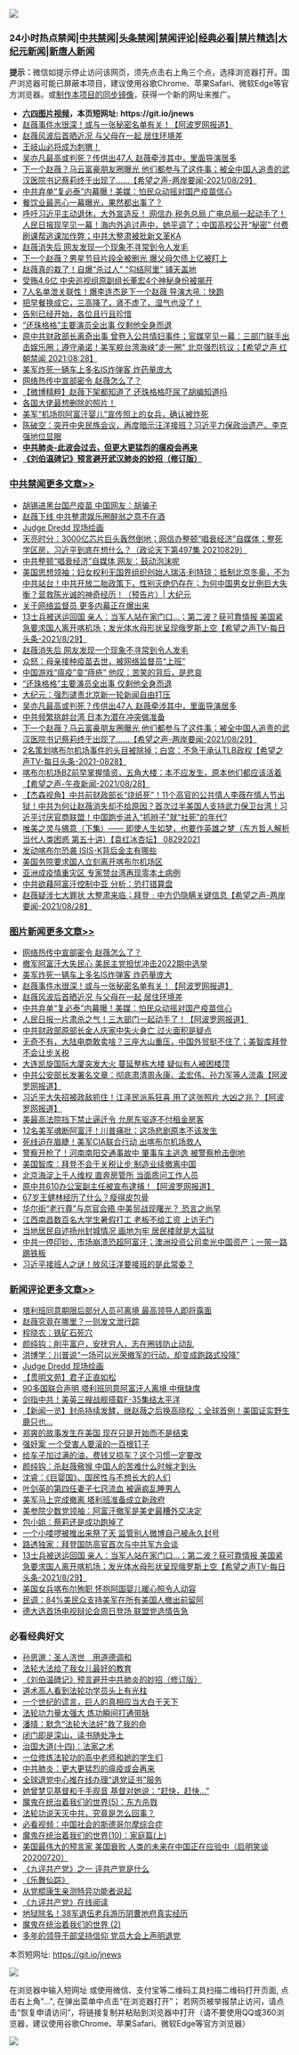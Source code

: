 ![](https://raw.githubusercontent.com/fqnews/bnews/master/64photo/fqnews-qr.jpg)

<div id="tt">
<h3>24小时热点禁闻|<a href="#%E4%B8%AD%E5%85%B1%E7%A6%81%E9%97%BB%E6%9B%B4%E5%A4%9A%E6%96%87%E7%AB%A0">中共禁闻</a>|<a href="#%E5%9B%BE%E7%89%87%E6%96%B0%E9%97%BB%E6%9B%B4%E5%A4%9A%E6%96%87%E7%AB%A0">头条禁闻</a>|<a href="#%E6%96%B0%E9%97%BB%E8%AF%84%E8%AE%BA%E6%9B%B4%E5%A4%9A%E6%96%87%E7%AB%A0">禁闻评论|<a href="#%E5%BF%85%E7%9C%8B%E7%BB%8F%E5%85%B8%E5%A5%BD%E6%96%87">经典必看|<a href="/video.md#%E7%A6%81%E7%89%87%E7%B2%BE%E9%80%89">禁片精选</a>|<a href="https://github.com/fqnews/djy/blob/master/gb/nf1351518.md#1">大纪元新闻</a>|<a href="https://github.com/fqnews/ntdtv/blob/master/gb/prog204.md#1">新唐人新闻</a></h3>
<div><b>提示：</b>微信如提示停止访问该网页，须先点击右上角三个点，选择浏览器打开。国产浏览器可能已屏蔽本项目，建议使用谷歌Chrome、苹果Safari、微软Edge等官方浏览器。或<a href="https://github.com/fqnews/bnews/blob/master/%E5%88%B6%E4%BD%9Cgit%E7%A6%81%E9%97%BB%E9%95%9C%E5%83%8F.md">制作本项目的同步镜像</a>，获得一个新的网址来推广。</div>
<ul>
<li><b><a href="http://d1.bdrive.tk/64.mp4" target="_blank">六四图片视频</a>，本页短网址: https://git.io/jnews</b></li>
<li><a href="/topimagenews/20210829/1615244.md">赵薇事件水很深！或与一张秘密名单有关！【阿波罗网报道】</a></li>
<li><a href="/topimagenews/20210829/1615231.md">赵薇风波后首晒近况 与父母在一起 居住环境差</a></li>
<li><a href="/comments/20210829/1615214.md">王岐山必将成为刺猬！</a></li>
<li><a href="/cbnews/20210829/1615393.md">吴亦凡最高或判死？传供出47人 赵薇牵涉其中，里面导演居多</a></li>
<li><a href="/comments/20210829/1615358.md">下一个赵薇？马云富豪朋友圈曝光 他们都参与了这件事；被全中国人追责的武汉医院书记蔡莉终于出现了......【希望之声-两岸要闻-2021/08/29】</a></li>
<li><a href="/topimagenews/20210829/1615188.md">中共弃单“复必泰”内幕曝！美媒：怕民众动摇对国产疫苗信心</a></li>
<li><a href="/cnnews/20210829/1615128.md">餐饮业最恶心一幕曝光，果然都出事了？</a></li>
<li><a href="/bannedvideo/20210829/1615303.md">呼吁习近平主动退休，大外宣造反！ 网信办 税务总局 广电总局一起动手了！人民日报现罕见一幕！海内外追讨声中，她平调了；中国高校公开“秘密” 付费刷课帮逃课加作弊；中共大整肃被批新文革KA</a></li>
<li><a href="/cbnews/20210830/1615507.md">赵薇消失后 网友发现一个现象不寻常到令人发毛</a></li>
<li><a href="/yule/20210830/1615462.md">下一个赵薇？男星节目片段全被删光 爆父母欠债上亿被盯上</a></li>
<li><a href="/comments/20210829/1615266.md">赵薇真的栽了！自爆“杀过人” “勾结阿里” 铺天盖地</a></li>
<li><a href="/baitai/20210829/1615168.md">受贿4.6亿 中央巡视组原副组长董宏4个神秘身份被揭开</a></li>
<li><a href="/yule/20210830/1615481.md">7人名单泄关联性！爆李连杰是下一个赵薇 导演大吼：快跑</a></li>
<li><a href="/health/20210829/1615203.md">把早餐换成它，三高降了，肾不虚了，湿气也没了！</a></li>
<li><a href="/baitai/20210830/1615483.md">告别已经开始，各位且行且珍惜</a></li>
<li><a href="/cbnews/20210830/1615453.md">“还珠格格”主要演员全出事 仅剩他全身而退</a></li>
<li><a href="/bannedvideo/20210829/1615349.md">原中共财政部长离奇出事 曾卷入公共情妇事件；官媒罕见一幕：三部门联手出击娱乐圈；遵守承诺！美军舰台湾海峡”走一圈" 北京强烈抗议；【希望之声 红朝禁闻 2021:08:28】</a></li>
<li><a href="/topimagenews/20210829/1615436.md">美军炸死一辆车上多名IS炸弹客 炸药量庞大</a></li>
<li><a href="/topimagenews/20210830/1615537.md">网络热传中宣部密令 赵薇怎么了？</a></li>
<li><a href="/comments/20210829/1615204.md">【微博精粹】赵薇下架都知道了 还珠格格吓尿了胡编知道吗</a></li>
<li><a href="/yule/20210829/1615132.md">各国大佬最想删除的照片！</a></li>
<li><a href="/baitai/20210829/1615161.md">美军“机场抱阿富汗婴儿”宣传照上的女兵，确认被炸死</a></li>
<li><a href="/bannedvideo/20210829/1615341.md">陈破空：突开中央民族会议，再度暗示汪洋接班？习近平力保政治遗产。李克强地位显眼</a></li>
<li><b><a href="/comments/20200211/1275071.md" target="_blank">中共肺炎-此波会过去，但更大更猛烈的瘟疫会再来</a></b></li>
<li><b><a href="/comments/20200207/1272816.md" target="_blank">《刘伯温碑记》预言避开武汉肺炎的妙招（修订版）</a></b></li>
</ul>
</div>

<div class="catlist">
<h3><a href="/cbnews/" target="_blank">中共禁闻</a><span><a href="/cbnews/" target="_blank" rel="nofollow">更多文章>></a></span></h3>
<ul>
<li><a href="/cbnews/20210830/1615677.md" target="_blank">胡锡进黑台国产疫苗 中国网友：胡骗子</a></li>
<li><a href="/cbnews/20210830/1615654.md" target="_blank">赵薇下线 中共整肃娱乐圈醉翁之意不在酒</a></li>
<li><a href="/comments/20210830/1615653.md" target="_blank">Judge Dredd 现场绘画</a></li>
<li><a href="/cbnews/20210830/1615652.md" target="_blank">天亮时分：3000亿芯片巨头轰然倒地；网信办整顿“唱衰经济”自媒体；整死学区房，习近平到底在想什么？（政论天下第497集 20210829）</a></li>
<li><a href="/cbnews/20210830/1615608.md" target="_blank">中共整顿“唱衰经济”自媒体 网友：鼓动泡沫呢</a></li>
<li><a href="/cbnews/20210830/1615606.md" target="_blank">美国思想领袖：妇女权利无国界组织创始人瑞洁‧利特琼：抵制北京冬奥，不为中共站台！中共开放二胎政策下，性别灭绝仍存在；为何中国男女比例巨大失衡？营救陈光诚的神奇经历！（预告片）| 大纪元</a></li>
<li><a href="/cbnews/20210830/1615568.md" target="_blank">关于网络监督员 更多内幕正在爆出来</a></li>
<li><a href="/comments/20210830/1615552.md" target="_blank">13士兵被送运回国 亲人：当军人站在家门口…；第二波？获可靠情报 美国紧急要求国人离开喀机场；发光体水母形状呈现俄罗斯上空【希望之声TV-每日头条-2021/8/29】</a></li>
<li><a href="/cbnews/20210830/1615507.md" target="_blank">赵薇消失后 网友发现一个现象不寻常到令人发毛</a></li>
<li><a href="/cbnews/20210830/1615506.md" target="_blank">众怒：母亲接种疫苗去世，被网络监督员“上班”</a></li>
<li><a href="/cbnews/20210830/1615459.md" target="_blank">中国游戏“瘟疫”变“痔疮” 他叹：苦笑的背后，是悲哀</a></li>
<li><a href="/cbnews/20210830/1615453.md" target="_blank">“还珠格格”主要演员全出事 仅剩他全身而退</a></li>
<li><a href="/cbnews/20210830/1615452.md" target="_blank">大纪元：强烈谴责北京新一轮新闻自由打压</a></li>
<li><a href="/cbnews/20210829/1615393.md" target="_blank">吴亦凡最高或判死？传供出47人 赵薇牵涉其中，里面导演居多</a></li>
<li><a href="/cbnews/20210829/1615382.md" target="_blank">中共频繁挑衅台湾 日本为潜在冲突做准备</a></li>
<li><a href="/comments/20210829/1615358.md" target="_blank">下一个赵薇？马云富豪朋友圈曝光 他们都参与了这件事；被全中国人追责的武汉医院书记蔡莉终于出现了&#8230;&#8230;【希望之声-两岸要闻-2021/08/29】</a></li>
<li><a href="/comments/20210829/1615310.md" target="_blank">2名策划喀布尔机场事件的头目被除掉；白宫：不急于承认TLB政权【希望之声TV-每日头条-2021-0828】</a></li>
<li><a href="/comments/20210829/1615309.md" target="_blank">喀布尔机场BZ前早掌握情资，五角大楼：本不应发生，原本他们都应该活着【希望之声-午夜新闻-2021/08/28】</a></li>
<li><a href="/comments/20210829/1615308.md" target="_blank">【杰森视角】中共前财政部长“烧纸死”！11个高官的公共情人李薇在情人节出狱！中共为何让赵薇消失却不给原因？首次过半美国人支持武力保卫台湾！习近平讨厌官商联盟！中国跑步进入“抓辫子”就“社死”的年代?</a></li>
<li><a href="/comments/20210829/1615300.md" target="_blank">唯美之灵与佛意（下集）—— 即使人生如梦，也要作英雄之梦（东方哲人解析当代人类困惑  第五十讲）【袁红冰杏坛】 08292021</a></li>
<li><a href="/cbnews/20210829/1615139.md" target="_blank">发动喀布尔恐袭 ISIS-K背后金主有哪些</a></li>
<li><a href="/cbnews/20210829/1615138.md" target="_blank">美国务院要求国人立刻离开喀布尔机场区</a></li>
<li><a href="/cbnews/20210828/1615057.md" target="_blank">亚洲成疫情重灾区 专家赞台湾再现零本土病例</a></li>
<li><a href="/cbnews/20210828/1615045.md" target="_blank">中共欲藉阿富汗控制中亚 分析：恐打错算盘</a></li>
<li><a href="/comments/20210828/1615030.md" target="_blank">赵薇疑涉七大罪状 大整肃来临；拜登﹕中方仍隐瞒关键信息【希望之声-两岸要闻-2021/08/28】</a></li>

</ul>
</div>
<div class="catlist">
<h3><a href="/topimagenews/" target="_blank">图片新闻</a><span><a href="/topimagenews/" target="_blank" rel="nofollow">更多文章>></a></span></h3>
<ul>
<li><a href="/topimagenews/20210830/1615537.md" target="_blank">网络热传中宣部密令 赵薇怎么了？</a></li>
<li><a href="/topimagenews/20210830/1615463.md" target="_blank">撤军阿富汗大失民心 美民主党担忧冲击2022期中选举</a></li>
<li><a href="/topimagenews/20210829/1615436.md" target="_blank">美军炸死一辆车上多名IS炸弹客 炸药量庞大</a></li>
<li><a href="/topimagenews/20210829/1615244.md" target="_blank">赵薇事件水很深！或与一张秘密名单有关！【阿波罗网报道】</a></li>
<li><a href="/topimagenews/20210829/1615231.md" target="_blank">赵薇风波后首晒近况 与父母在一起 居住环境差</a></li>
<li><a href="/topimagenews/20210829/1615188.md" target="_blank">中共弃单“复必泰”内幕曝！美媒：怕民众动摇对国产疫苗信心</a></li>
<li><a href="/topimagenews/20210828/1614965.md" target="_blank">人民日报一片肃杀之气！三大部门一起动手了！【阿波罗网报道】</a></li>
<li><a href="/topimagenews/20210828/1614919.md" target="_blank">中共财政部原部长金人庆家中失火身亡 过火面积是疑点</a></li>
<li><a href="/topimagenews/20210827/1614548.md" target="_blank">无奇不有，大陆电商敢卖啥？三座大山重压，中国外贸挺不住了；美智库拜登不会让步关税</a></li>
<li><a href="/topimagenews/20210827/1614476.md" target="_blank">大连凯旋国际大厦突发大火 蔓延整栋大楼 疑似有人被困楼顶</a></li>
<li><a href="/topimagenews/20210827/1614355.md" target="_blank">中共公安部长发署名文章：彻底肃清周永康、孟宏伟、孙力军等人流毒【阿波罗网报道】</a></li>
<li><a href="/topimagenews/20210827/1614310.md" target="_blank">习近平大失招被政敌抓住！江泽民派系狂喜 用了这张照片 大凶之兆？【阿波罗网报道】</a></li>
<li><a href="/topimagenews/20210827/1614206.md" target="_blank">美最高法院挡下禁止逼迁令 允房东驱逐不付租金房客</a></li>
<li><a href="/topimagenews/20210827/1614205.md" target="_blank">12名美军魂断阿富汗！川普痛批：这场悲剧原本不该发生</a></li>
<li><a href="/topimagenews/20210827/1614006.md" target="_blank">死线迫在眉睫！美军CIA联合行动 出喀布尔机场救人</a></li>
<li><a href="/topimagenews/20210827/1613978.md" target="_blank">警察开枪了！河南南阳交通事故中 肇事车主逃逸 被警察枪击倒地</a></li>
<li><a href="/topimagenews/20210827/1613928.md" target="_blank">美国智库：拜登不会于关税让步 制造业续撤离中国</a></li>
<li><a href="/topimagenews/20210826/1613688.md" target="_blank">北京海淀上千人维权 直奔房管所 当面质问工作人员</a></li>
<li><a href="/topimagenews/20210826/1613619.md" target="_blank">原中共610办公室副主任被宣布逮捕！【阿波罗网报道】</a></li>
<li><a href="/topimagenews/20210826/1613233.md" target="_blank">67岁王健林经历了什么？瘦得皮包骨</a></li>
<li><a href="/topimagenews/20210826/1613193.md" target="_blank">华尔街“老行尊”与京官会晤 中美贸战现曙光？ 恐言之尚早</a></li>
<li><a href="/topimagenews/20210825/1612927.md" target="_blank">江西南昌数百名大学生暑假打工 老板不给工资 上访无门</a></li>
<li><a href="/topimagenews/20210825/1612918.md" target="_blank">当地居民自述扬州封城情况 画地为牢 居民楼就是大监狱</a></li>
<li><a href="/topimagenews/20210824/1612393.md" target="_blank">中共一停印钞，市场崩溃恐超阿富汗；澳洲投资公司卖光中国资产；一带一路踢铁板</a></li>
<li><a href="/topimagenews/20210824/1612385.md" target="_blank">习近平接班人之谜！放风汪洋要接班的是此常委？</a></li>

</ul>
</div>
<div class="catlist">
<h3><a href="/comments/" target="_blank">新闻评论</a><span><a href="/comments/" target="_blank" rel="nofollow">更多文章>></a></span></h3>
<ul>
<li><a href="/comments/20210830/1615671.md" target="_blank">塔利班同意期限后部分人员可离境 最高领导人即将露面</a></li>
<li><a href="/comments/20210830/1615670.md" target="_blank">赵薇究竟在哪里？一则发文泄行踪</a></li>
<li><a href="/comments/20210830/1615664.md" target="_blank">程晓农：铁矿石死穴</a></li>
<li><a href="/comments/20210830/1615663.md" target="_blank">颜纯钩：削平富户，安抚穷人，志在圈钱防止动乱</a></li>
<li><a href="/comments/20210830/1615662.md" target="_blank">洪博学：川普说“一场可以光荣撤军的行动，却变成跑路式投降”</a></li>
<li><a href="/comments/20210830/1615653.md" target="_blank">Judge Dredd 现场绘画</a></li>
<li><a href="/comments/20210830/1615636.md" target="_blank">【贯明文苑】君子正直如松</a></li>
<li><a href="/comments/20210830/1615635.md" target="_blank">90多国联合声明 塔利班同意阿富汗人离境 中俄缺席</a></li>
<li><a href="/comments/20210830/1615634.md" target="_blank">剑指中共！美英三艘战舰搭载F-35集结太平洋</a></li>
<li><a href="/comments/20210830/1615633.md" target="_blank">【新闻一览】封杀持续发酵，继赵薇之后换高晓松 ；全球首例！美国证实野生鹿只也…</a></li>
<li><a href="/comments/20210830/1615632.md" target="_blank">郑爽的故事发生在美国 现在只是开始而不是结束</a></li>
<li><a href="/comments/20210830/1615631.md" target="_blank">强奸案 一个受害人要滚的一百根钉子</a></li>
<li><a href="/comments/20210830/1615619.md" target="_blank">给车子加过满的油，费钱又损车？这个习惯一定要改</a></li>
<li><a href="/comments/20210830/1615614.md" target="_blank">颜纯钩：杀赵薇儆猴 中国人的苦难什么时候才到头</a></li>
<li><a href="/comments/20210830/1615613.md" target="_blank">沈睿：《巨婴国》、国民性与不想长大的人们</a></li>
<li><a href="/comments/20210830/1615612.md" target="_blank">叶剑英的第四任妻子七窍流血 被逼疯乱睡男人</a></li>
<li><a href="/comments/20210830/1615590.md" target="_blank">美军马上完成撤离 塔利班准备成立新政府</a></li>
<li><a href="/comments/20210830/1615580.md" target="_blank">美参院少数党领袖：阿富汗撤军是美史最糟外交决定</a></li>
<li><a href="/comments/20210830/1615575.md" target="_blank">包小姐：蔡莉还是成功跑掉了</a></li>
<li><a href="/comments/20210830/1615574.md" target="_blank">一个小喽啰被推出来祭了天 监管别人微博自己被永久封号</a></li>
<li><a href="/comments/20210830/1615561.md" target="_blank">路透独家：拜登国防高官首次与中共军方会谈</a></li>
<li><a href="/comments/20210830/1615552.md" target="_blank">13士兵被送运回国 亲人：当军人站在家门口…；第二波？获可靠情报 美国紧急要求国人离开喀机场；发光体水母形状呈现俄罗斯上空【希望之声TV-每日头条-2021/8/29】</a></li>
<li><a href="/comments/20210830/1615523.md" target="_blank">美国女兵喀布尔殉职 怀抱阿国婴儿暖心照令人动容</a></li>
<li><a href="/comments/20210830/1615511.md" target="_blank">民调：84%美民众支持美军在所有美国人撤出前留阿</a></li>
<li><a href="/comments/20210830/1615495.md" target="_blank">德大选首场电视辩论会周日登场 联盟党选情告急</a></li>

</ul>
</div>

<div class="catlist">
<h3>必看经典好文</h3>
<ul>
<li><a href="/comments/20210216/1488350.md" target="_blank">孙思邈：圣人济世　用道德调和</a></li>
<li><a href="/cbnews/20200516/1329218.md" target="_blank">法轮大法给了我女儿最好的教育</a></li>
<li><a href="/comments/20200207/1272816.md" target="_blank">《刘伯温碑记》预言避开中共肺炎的妙招（修订版）</a></li>
<li><a href="/comments/20200227/1284657.md" target="_blank">道术高人看到法轮功学员头上有光柱</a></li>
<li><a href="/comments/20200621/1348067.md" target="_blank">一个世纪的谎言，巨人的真相应当大白于天下</a></li>
<li><a href="/cbnews/20200816/1381005.md" target="_blank">法轮功力量太强大 炼功瞬间打通带脉</a></li>
<li><a href="/comments/20210312/1502968.md" target="_blank">潘晴：默念“法轮大法好”救了我的命</a></li>
<li><a href="/tculture/20200803/1373949.md" target="_blank">闭门即是深山，读书随处净土</a></li>
<li><a href="/cbnews/20180320/916962.md" target="_blank">治国大道(十四)：法家之术</a></li>
<li><a href="/cbnews/20200702/1354550.md" target="_blank">一位修炼法轮功的高中老师和她的学生们</a></li>
<li><a href="/comments/20200211/1275071.md" target="_blank">中共肺炎：更大更猛烈的瘟疫或会再来</a></li>
<li><a href="/cbnews/20200819/1382346.md" target="_blank">全球退党中心推在线办理“退党证书”服务</a></li>
<li><a href="/cnnews/20210420/1529760.md" target="_blank">她曾梦见基督和千手观音 基督对她说：“赶快，赶快…”</a></li>
<li><a href="/topimagenews/20180524/946967.md" target="_blank">魔鬼在统治着我们的世界(5)：东方杀戮</a></li>
<li><a href="/comments/20210308/1500552.md" target="_blank">法轮功说天灭中共，究竟是怎么回事？</a></li>
<li><a href="/comments/20200806/1375443.md" target="_blank">必看视频：中国社会的斯德哥尔摩综合症</a></li>
<li><a href="/topimagenews/20180529/950153.md" target="_blank">魔鬼在统治着我们的世界(10)：家庭篇(上)</a></li>
<li><a href="/bannedvideo/20210227/1495046.md" target="_blank">美国最伟大的预言家 美国衰败 人类的未来在中国正在应验中（启明笑谈20200720）</a></li>
<li><a href="/bookonline/20131116/201056.md" target="_blank">《九评共产党》之一 评共产党是什么</a></li>
<li><a href="/comments/20200527/783191.md" target="_blank">《乐舞仙踪》</a></li>
<li><a href="/comments/20210331/1516768.md" target="_blank">从党棍康生亲测特异功能者说起</a></li>
<li><a href="/bookonline/20131116/201057.md" target="_blank">《九评共产党》在线阅读</a></li>
<li><a href="/cbnews/20200531/1337381.md" target="_blank">地狱除名！38军退伍老兵游历阴曹地府真实经历</a></li>
<li><a href="/topimagenews/20180520/944940.md" target="_blank">魔鬼在统治着我们的世界 (2)</a></li>
<li><a href="/comments/20210307/1500218.md" target="_blank">多年的领导干部坚持信仰 党员大会上声明退党</a></li>

</ul>
</div>

本页短网址: https://git.io/jnews

![](https://raw.githubusercontent.com/fqnews/bnews/master/64photo/fqnews-qr.jpg)

在浏览器中输入短网址 或使用微信、支付宝等二维码工具扫描二维码打开页面, 点击右上角"...", 在弹出菜单中点击“在浏览器打开”； 若网页被举报禁止访问，请点击“恢复申请访问”，将链接复制并粘贴到浏览器中打开（请不要使用QQ或360浏览器，建议使用谷歌Chrome、苹果Safari、微软Edge等官方浏览器）

![](https://raw.githubusercontent.com/fqnews/bnews/master/64photo/wx.jpg)